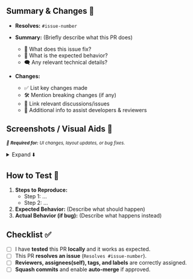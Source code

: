 
<!-- Please use the following format for the title:-->
<!-- <repo>_<sprint#>_<issue#>_<PR-title> -->

<!-- Example: appdev-repo_88_888_example-pr-name -->

<!-- Please fill out the following: -->
## Summary & Changes 📃
- **Resolves:** `#issue-number`

- **Summary:** (Briefly describe what this PR does)
  - 🔨 What does this issue fix?
  - 👀 What is the expected behavior?
  - 🗨️ Any relevant technical details?

- **Changes:**
  - ✅ List key changes made
  - 🛠️ Mention breaking changes (if any)
  - 🔗 Link relevant discussions/issues
  - 📝 Additional info to assist developers & reviewers


## Screenshots / Visual Aids 🔎
<sub><i>📌 **Required for:** UI changes, layout updates, or bug fixes.</i></sub>

<details>
  <summary> Expand ⬇️ </summary>
  <!-- add GIFs/Screenshots/Videos/Diagrams here -->
</details>


## How to Test 🧪
1. **Steps to Reproduce:**
   - Step 1: ...
   - Step 2: ...
2. **Expected Behavior:** (Describe what should happen)
3. **Actual Behavior (if bug):** (Describe what happens instead)


## Checklist ✅

- [ ] I have **tested** this PR **locally** and it works as expected.
- [ ] This PR **resolves an issue** (`Resolves #issue-number`).
- [ ] **Reviewers, assignees(self), tags, and labels** are correctly assigned. <!-- on the menu to the right -->
- [ ] **Squash commits** and enable **auto-merge** if approved.
